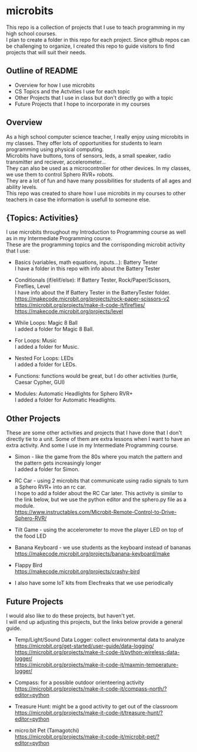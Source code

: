 # microbits

This repo is a collection of projects that I use to teach programming in my high school courses.  
I plan to create a folder in this repo for each project. Since github repos can be challenging to organize, I created this repo to guide visitors to find projects that will suit their needs. 

## Outline of README
- Overview for how I use microbits
- CS Topics and the Actvities I use for each topic
- Other Projects that I use in class but don't directly go with a topic
- Future Projects that I hope to incorporate in my courses
  
## Overview  
As a high school computer science teacher, I really enjoy using microbits in my classes.  They offer lots of opportunities for students to learn programming using physical computing.  
Microbits have buttons, tons of sensors, leds, a small speaker, radio transmitter and reciever, accelerometer...   
They can also be used as a microcontroller for other devices.  In my classes, we use them to control Sphero RVR+ robots.  
They are a lot of fun and have many possibilities for students of all ages and ability levels.  
This repo was created to share how I use microbits in my courses to other teachers in case the information is usefull to someone else.  

## {Topics: Activities}
I use microbits throughout my Introduction to Programming course as well as in my Intermediate Programming course.  
These are the programming topics and the corrisponding microbit activity that I use:  
- Basics (variables, math equations, inputs...): Battery Tester  
  I have a folder in this repo with info about the Battery Tester
  
- Conditionals (if/elif/else): If Battery Tester, Rock/Paper/Scissors, Fireflies, Level  
  I have info about the If Battery Tester in the BatteryTester folder.  
  https://makecode.microbit.org/projects/rock-paper-scissors-v2  
  https://microbit.org/projects/make-it-code-it/fireflies/  
  https://makecode.microbit.org/projects/level
  
- While Loops: Magic 8 Ball  
  I added a folder for Magic 8 Ball.
  
- For Loops: Music  
  I added a folder for Music.
  
- Nested For Loops: LEDs  
  I added a folder for LEDs.
  
- Functions: functions would be great, but I do other activities (turtle, Caesar Cypher, GUI)  

- Modules: Automatic Headlights for Sphero RVR+  
  I added a folder for Automatic Headlights.  

## Other Projects
These are some other activities and projects that I have done that I don't directly tie to a unit.  Some of them are extra lessons when I want to have an extra activity.  And some I use in my Intermediate Programming course.  
- Simon - like the game from the 80s where you match the pattern and the pattern gets increasingly longer  
  I added a folder for Simon.
  
- RC Car - using 2 microbits that communicate using radio signals to turn a Sphero RVR+ into an rc car.  
  I hope to add a folder about the RC Car later. This activity is similar to the link below, but we use the python editor and the sphero.py file as a module.  
  https://www.instructables.com/Microbit-Remote-Control-to-Drive-Sphero-RVR/
  
- Tilt Game - using the accelerometer to move the player LED on top of the food LED
  
- Banana Keyboard - we use students as the keyboard instead of bananas  
  https://makecode.microbit.org/projects/banana-keyboard/make
  
- Flappy Bird  
  https://makecode.microbit.org/projects/crashy-bird
  
- I also have some IoT kits from Elecfreaks that we use periodically 

## Future Projects  
I would also like to do these projects, but haven't yet.  
I will end up adjusting this projects, but the links below provide a general guide.  

- Temp/Light/Sound Data Logger: collect environmental data to analyze  
  https://microbit.org/get-started/user-guide/data-logging/  
  https://microbit.org/projects/make-it-code-it/python-wireless-data-logger/  
  https://microbit.org/projects/make-it-code-it/maxmin-temperature-logger/
  
- Compass: for a possible outdoor orienteering activity  
  https://microbit.org/projects/make-it-code-it/compass-north/?editor=python  
  
- Treasure Hunt: might be a good activity to get out of the classroom  
  https://microbit.org/projects/make-it-code-it/treasure-hunt/?editor=python
  
- micro:bit Pet (Tamagotchi)  
  https://microbit.org/projects/make-it-code-it/microbit-pet/?editor=python
